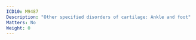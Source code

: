 ```yaml
---
ICD10: M9487
Description: "Other specified disorders of cartilage: Ankle and foot"
Matters: No
Weight: 0
---
```


